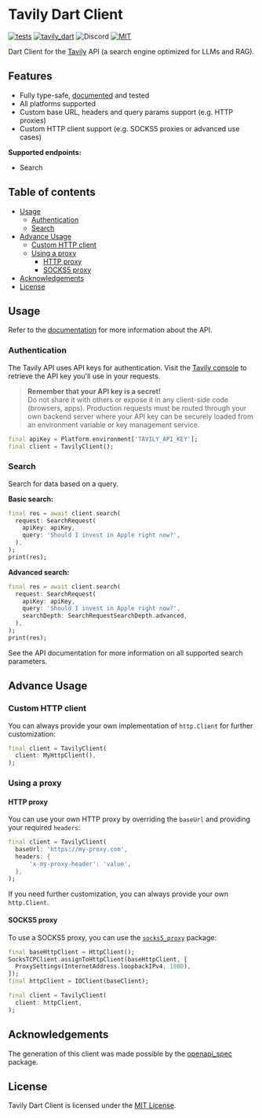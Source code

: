 # Tavily Dart Client

[![tests](https://img.shields.io/github/actions/workflow/status/davidmigloz/langchain_dart/test.yaml?logo=github&label=tests)](https://github.com/davidmigloz/langchain_dart/actions/workflows/test.yaml)
[![tavily_dart](https://img.shields.io/pub/v/tavily_dart.svg)](https://pub.dev/packages/tavily_dart)
![Discord](https://img.shields.io/discord/1123158322812555295?label=discord)
[![MIT](https://img.shields.io/badge/license-MIT-purple.svg)](https://github.com/davidmigloz/langchain_dart/blob/main/LICENSE)

Dart Client for the [Tavily](https://tavily.com) API (a search engine optimized for LLMs and RAG).

## Features

- Fully type-safe, [documented](https://pub.dev/documentation/tavily_dart/latest) and tested
- All platforms supported
- Custom base URL, headers and query params support (e.g. HTTP proxies)
- Custom HTTP client support (e.g. SOCKS5 proxies or advanced use cases)

**Supported endpoints:**
- Search

## Table of contents

- [Usage](#usage)
    * [Authentication](#authentication)
    * [Search](#search)
- [Advance Usage](#advance-usage)
    * [Custom HTTP client](#custom-http-client)
    * [Using a proxy](#using-a-proxy)
        + [HTTP proxy](#http-proxy)
        + [SOCKS5 proxy](#socks5-proxy)
- [Acknowledgements](#acknowledgements)
- [License](#license)

## Usage

Refer to the [documentation](https://docs.tavily.com) for more information about the API.

### Authentication

The Tavily API uses API keys for authentication. Visit the [Tavily console](https://app.tavily.com/) to retrieve the API key you'll use in your requests.

> **Remember that your API key is a secret!**  
> Do not share it with others or expose it in any client-side code (browsers, apps). Production requests must be routed through your own backend server where your API key can be securely loaded from an environment variable or key management service.

```dart
final apiKey = Platform.environment['TAVILY_API_KEY'];
final client = TavilyClient();
```

### Search

Search for data based on a query.

**Basic search:**

```dart
final res = await client.search(
  request: SearchRequest(
    apiKey: apiKey,
    query: 'Should I invest in Apple right now?',
  ),
);
print(res);
```

**Advanced search:**

```dart
final res = await client.search(
  request: SearchRequest(
    apiKey: apiKey,
    query: 'Should I invest in Apple right now?',
    searchDepth: SearchRequestSearchDepth.advanced,
  ),
);
print(res);
```

See the API documentation for more information on all supported search parameters.

## Advance Usage

### Custom HTTP client

You can always provide your own implementation of `http.Client` for further customization:

```dart
final client = TavilyClient(
  client: MyHttpClient(),
);
```

### Using a proxy

#### HTTP proxy

You can use your own HTTP proxy by overriding the `baseUrl` and providing your required `headers`:

```dart 
final client = TavilyClient(
  baseUrl: 'https://my-proxy.com',
  headers: {
      'x-my-proxy-header': 'value',
  },
);
```

If you need further customization, you can always provide your own `http.Client`.

#### SOCKS5 proxy

To use a SOCKS5 proxy, you can use the [`socks5_proxy`](https://pub.dev/packages/socks5_proxy) package:

```dart
final baseHttpClient = HttpClient();
SocksTCPClient.assignToHttpClient(baseHttpClient, [
  ProxySettings(InternetAddress.loopbackIPv4, 1080),
]);
final httpClient = IOClient(baseClient);

final client = TavilyClient(
  client: httpClient,
);
```

## Acknowledgements

The generation of this client was made possible by the [openapi_spec](https://github.com/tazatechnology/openapi_spec) package.

## License

Tavily Dart Client is licensed under the [MIT License](https://github.com/davidmigloz/langchain_dart/blob/main/LICENSE).
